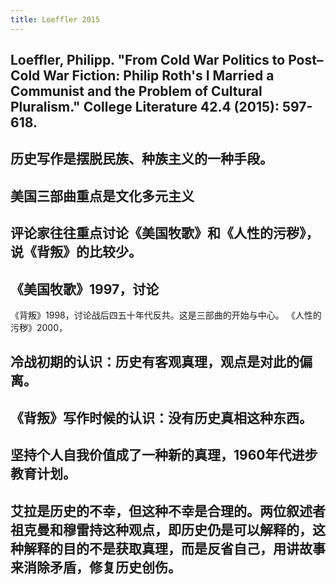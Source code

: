 ```yaml
---
title: Loeffler 2015
---
```


## Loeffler, Philipp. "From Cold War Politics to Post–Cold War Fiction: Philip Roth's I Married a Communist and the Problem of Cultural Pluralism." College Literature 42.4 (2015): 597-618.
## 历史写作是摆脱民族、种族主义的一种手段。
## 美国三部曲重点是文化多元主义
## 评论家往往重点讨论《美国牧歌》和《人性的污秽》，说《背叛》的比较少。
## 《美国牧歌》1997，讨论
《背叛》1998，讨论战后四五十年代反共。这是三部曲的开始与中心。
《人性的污秽》2000，
## 冷战初期的认识：历史有客观真理，观点是对此的偏离。
## 《背叛》写作时候的认识：没有历史真相这种东西。
## 坚持个人自我价值成了一种新的真理，1960年代进步教育计划。
## 艾拉是历史的不幸，但这种不幸是合理的。两位叙述者祖克曼和穆雷持这种观点，即历史仍是可以解释的，这种解释的目的不是获取真理，而是反省自己，用讲故事来消除矛盾，修复历史创伤。
##
